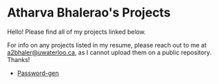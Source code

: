 # Atharva Bhalerao's Projects

Hello! Please find all of my projects linked below. 

For info on any projects listed in my resume, please reach out to me at a2bhaler@uwaterloo.ca, as I cannot upload them on a public repository. Thanks!

- [Password-gen](https://github.com/atharva-b/password-gen)
